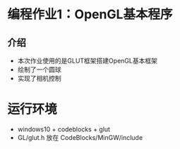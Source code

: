 # 编程作业1：OpenGL基本程序

 ## 介绍

* 本次作业使用的是GLUT框架搭建OpenGL基本框架
* 绘制了一个圆球
* 实现了相机控制

# 运行环境

* windows10 + codeblocks + glut
* GL/glut.h 放在 CodeBlocks/MinGW/include